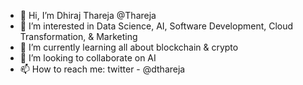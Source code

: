 - 👋 Hi, I’m Dhiraj Thareja @Thareja
- 👀 I’m interested in Data Science, AI, Software Development, Cloud Transformation, & Marketing
- 🌱 I’m currently learning all about blockchain & crypto
- 💞️ I’m looking to collaborate on AI
- 📫 How to reach me: twitter -  @dthareja 

<!---
Thareja/Thareja is a ✨ special ✨ repository because its `README.md` (this file) appears on your GitHub profile.
You can click the Preview link to take a look at your changes.
--->
